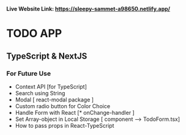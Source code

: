 **Live Website Link: https://sleepy-sammet-a98650.netlify.app/**

# TODO APP
## TypeScript & NextJS

### For Future Use

- Context API [for TypeScript] 
- Search using String
- Modal [ react-modal package ]
- Custom radio button for Color Choice
- Handle Form with React [* onChange-handler ]
- Set Array-object in Local Storage [ component --> TodoForm.tsx]
- How to pass props in React-TypeScript
